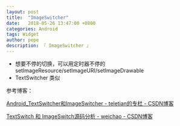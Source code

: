 ```yaml
---
layout: post
title:  "ImageSwitcher"
date:   2018-05-26 13:47:00 +0800
categories: Android
tags: Widget
author: pepe
description: 『 ImageSwitcher 』
---
```



 * 想要不停的切换，可以用定时器不停的setImageResource/setImageURI/setImageDrawable
 * TextSwitcher 类似
 

参考博客：
 
[Android_TextSwitcher和ImageSwitcher - teletian的专栏 - CSDN博客](http://blog.csdn.net/tianjf0514/article/details/7556487)

[TextSwitch 和 ImageSwitch源码分析 - weichao - CSDN博客](http://blog.csdn.net/o279642707/article/details/52291961)